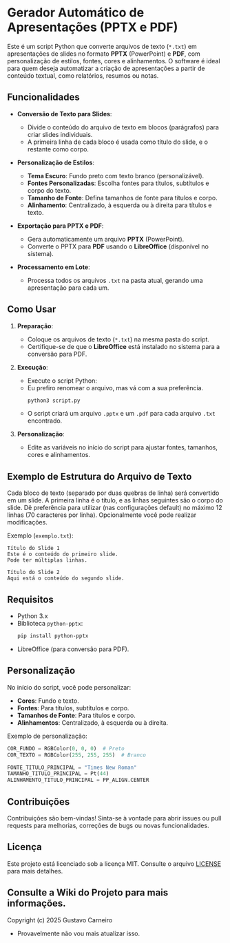 # Gerador Automático de Apresentações (PPTX e PDF)

Este é um script Python que converte arquivos de texto (`*.txt`) em apresentações de slides no formato **PPTX** (PowerPoint) e **PDF**, com personalização de estilos, fontes, cores e alinhamentos. O software é ideal para quem deseja automatizar a criação de apresentações a partir de conteúdo textual, como relatórios, resumos ou notas.

## Funcionalidades

- **Conversão de Texto para Slides**:
  - Divide o conteúdo do arquivo de texto em blocos (parágrafos) para criar slides individuais.
  - A primeira linha de cada bloco é usada como título do slide, e o restante como corpo.

- **Personalização de Estilos**:
  - **Tema Escuro**: Fundo preto com texto branco (personalizável).
  - **Fontes Personalizadas**: Escolha fontes para títulos, subtítulos e corpo do texto.
  - **Tamanho de Fonte**: Defina tamanhos de fonte para títulos e corpo.
  - **Alinhamento**: Centralizado, à esquerda ou à direita para títulos e texto.

- **Exportação para PPTX e PDF**:
  - Gera automaticamente um arquivo **PPTX** (PowerPoint).
  - Converte o PPTX para **PDF** usando o **LibreOffice** (disponível no sistema).

- **Processamento em Lote**:
  - Processa todos os arquivos `.txt` na pasta atual, gerando uma apresentação para cada um.

## Como Usar

1. **Preparação**:
   - Coloque os arquivos de texto (`*.txt`) na mesma pasta do script.
   - Certifique-se de que o **LibreOffice** está instalado no sistema para a conversão para PDF.

2. **Execução**:
   - Execute o script Python:
   - Eu prefiro renomear o arquivo, mas vá com a sua preferência.
     ```bash
     python3 script.py
     ```
   - O script criará um arquivo `.pptx` e um `.pdf` para cada arquivo `.txt` encontrado.

3. **Personalização**:
   - Edite as variáveis no início do script para ajustar fontes, tamanhos, cores e alinhamentos.

## Exemplo de Estrutura do Arquivo de Texto

Cada bloco de texto (separado por duas quebras de linha) será convertido em um slide. A primeira linha é o título, e as linhas seguintes são o corpo do slide.
Dê preferência para utilizar (nas configurações default) no máximo 12 linhas (70 caracteres por linha). Opcionalmente você pode realizar modificações.

Exemplo (`exemplo.txt`):
```
Título do Slide 1
Este é o conteúdo do primeiro slide.
Pode ter múltiplas linhas.

Título do Slide 2
Aqui está o conteúdo do segundo slide.
```

## Requisitos

- Python 3.x
- Biblioteca `python-pptx`:
  ```bash
  pip install python-pptx
  ```
- LibreOffice (para conversão para PDF).

## Personalização

No início do script, você pode personalizar:
- **Cores**: Fundo e texto.
- **Fontes**: Para títulos, subtítulos e corpo.
- **Tamanhos de Fonte**: Para títulos e corpo.
- **Alinhamentos**: Centralizado, à esquerda ou à direita.

Exemplo de personalização:
```python
COR_FUNDO = RGBColor(0, 0, 0)  # Preto
COR_TEXTO = RGBColor(255, 255, 255)  # Branco

FONTE_TITULO_PRINCIPAL = "Times New Roman"
TAMANHO_TITULO_PRINCIPAL = Pt(44)
ALINHAMENTO_TITULO_PRINCIPAL = PP_ALIGN.CENTER
```

## Contribuições

Contribuições são bem-vindas! Sinta-se à vontade para abrir issues ou pull requests para melhorias, correções de bugs ou novas funcionalidades.

## Licença

Este projeto está licenciado sob a licença MIT. Consulte o arquivo [LICENSE](LICENSE) para mais detalhes.

## Consulte a Wiki do Projeto para mais informações.

Copyright (c) 2025 Gustavo Carneiro
- Provavelmente não vou mais atualizar isso.


